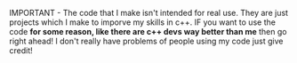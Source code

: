 IMPORTANT - The code that I make isn't intended for real use. They are just projects which I make to imporve my skills in c++.
IF you want to use the code **for some reason, like there are c++ devs way better than me** then go right ahead! I don't really have problems of people using my code just give credit!
